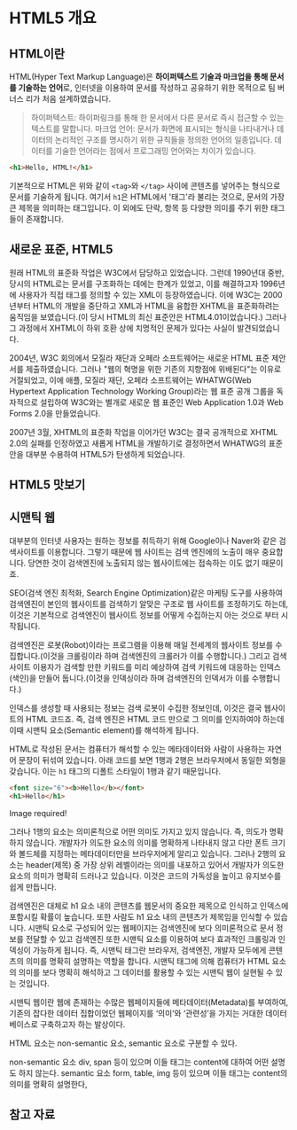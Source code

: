 # HTML5 개요

## HTML이란

HTML\(Hyper Text Markup Language\)은 **하이퍼텍스트 기술과 마크업을 통해 문서를 기술하는 언어**로, 인터넷을 이용하여 문서를 작성하고 공유하기 위한 목적으로 팀 버너스 리가 처음 설계하였습니다.

> 하이퍼텍스트: 하이퍼링크를 통해 한 문서에서 다른 문서로 즉시 접근할 수 있는 텍스트를 말합니다.
> 마크업 언어: 문서가 화면에 표시되는 형식을 나타내거나 데이터의 논리적인 구조를 명시하기 위한 규칙들을 정의한 언어의 일종입니다. 데이터를 기술한 언어라는 점에서 프로그래밍 언어와는 차이가 있습니다.

```html
<h1>Hello, HTML!</h1>
```

기본적으로 HTML은 위와 같이 `<tag>`와 `</tag>` 사이에 콘텐츠를 넣어주는 형식으로 문서를 기술하게 됩니다. 여기서 `h1`은 HTML에서 '태그'라 불리는 것으로, 문서의 가장 큰 제목을 의미하는 태그입니다. 이 외에도 단락, 항목 등 다양한 의미를 주기 위한 태그들이 존재합니다.

## 새로운 표준, HTML5

원래 HTML의 표준화 작업은 W3C에서 담당하고 있었습니다. 그런데 1990년대 중반, 당시의 HTML로는 문서를 구조화하는 데에는 한계가 있었고, 이를 해결하고자 1996년에 사용자가 직접 태그를 정의할 수 있는 XML이 등장하였습니다. 이에 W3C는 2000년부터 HTML의 개발을 중단하고 XML과 HTML을 융합한 XHTML을 표준화하려는 움직임을 보였습니다.(이 당시 HTML의 최신 표준안은 HTML4.01이었습니다.) 그러나 그 과정에서 XHTML이 하위 호환 상에 치명적인 문제가 있다는 사실이 발견되었습니다.

2004년, W3C 회의에서 모질라 재단과 오페라 소프트웨어는 새로운 HTML 표준 제안서를 제출하였습니다. 그러나 "웹의 혁명을 위한 기존의 지향점에 위배된다"는 이유로 거절되었고, 이에 애플, 모질라 재단, 오페라 소프트웨어는 WHATWG(Web Hypertext Application Technology Working Group)라는 웹 표준 공개 그룹을 독자적으로 설립하여 W3C와는 별개로 새로운 웹 표준인 Web Application 1.0과 Web Forms 2.0을 만들었습니다.

2007년 3월, XHTML의 표준화 작업을 이어가던 W3C는 결국 공개적으로 XHTML 2.0의 실패를 인정하였고 새롭게 HTML을 개발하기로 결정하면서 WHATWG의 표준안을 대부분 수용하여 HTML5가 탄생하게 되었습니다.

## HTML5 맛보기



## 시맨틱 웹

대부분의 인터넷 사용자는 원하는 정보를 취득하기 위해 Google이나 Naver와 같은 검색사이트를 이용합니다. 그렇기 때문에 웹 사이트는 검색 엔진에의 노출이 매우 중요합니다. 당연한 것이 검색엔진에 노출되지 않는 웹사이트에는 접속하는 이도 없기 때문이죠.

SEO(검색 엔진 최적화, Search Engine Optimization)같은 마케팅 도구를 사용하여 검색엔진이 본인의 웹사이트를 검색하기 알맞은 구조로 웹 사이트를 조정하기도 하는데, 이것은 기본적으로 검색엔진이 웹사이트 정보를 어떻게 수집하는지 아는 것으로 부터 시작됩니다.

검색엔진은 로봇(Robot)이라는 프로그램을 이용해 매일 전세계의 웹사이트 정보를 수집합니다.(이것을 크롤링이라 하며 검색엔진의 크롤러가 이를 수행합니다.) 그리고 검색 사이트 이용자가 검색할 만한 키워드를 미리 예상하여 검색 키워드에 대응하는 인덱스(색인)을 만들어 둡니다.(이것을 인덱싱이라 하며 검색엔진의 인덱서가 이를 수행합니다.)

인덱스를 생성할 때 사용되는 정보는 검색 로봇이 수집한 정보인데, 이것은 결국 웹사이트의 HTML 코드죠. 즉, 검색 엔진은 HTML 코드 만으로 그 의미를 인지하여야 하는데 이때 시맨틱 요소(Semantic element)를 해석하게 됩니다.

HTML로 작성된 문서는 컴퓨터가 해석할 수 있는 메타데이터와 사람이 사용하는 자연어 문장이 뒤섞여 있습니다. 아래 코드를 보면 1행과 2행은 브라우저에서 동일한 외형을 갖습니다. 이는 `h1` 태그의 디폴트 스타일이 1행과 같기 때문입니다.

```html
<font size="6"><b>Hello</b></font>
<h1>Hello</h1>
```

Image required!

그러나 1행의 요소는 의미론적으로 어떤 의미도 가지고 있지 않습니다. 즉, 의도가 명확하지 않습니다. 개발자가 의도한 요소의 의미를 명확하게 나타내지 않고 다만 폰트 크기와 볼드체를 지정하는 메타데이터만을 브라우저에게 알리고 있습니다. 그러나 2행의 요소는 header(제목) 중 가장 상위 레벨이라는 의미를 내포하고 있어서 개발자가 의도한 요소의 의미가 명확히 드러나고 있습니다. 이것은 코드의 가독성을 높이고 유지보수를 쉽게 만듭니다.

검색엔진은 대체로 h1 요소 내의 콘텐츠를 웹문서의 중요한 제목으로 인식하고 인덱스에 포함시킬 확률이 높습니다. 또한 사람도 h1 요소 내의 콘텐츠가 제목임을 인식할 수 있습니다. 시맨틱 요소로 구성되어 있는 웹페이지는 검색엔진에 보다 의미론적으로 문서 정보를 전달할 수 있고 검색엔진 또한 시맨틱 요소를 이용하여 보다 효과적인 크롤링과 인덱싱이 가능하게 됩니다. 즉, 시맨틱 태그란 브라우저, 검색엔진, 개발자 모두에게 콘텐츠의 의미를 명확히 설명하는 역할을 합니다. 시맨틱 태그에 의해 컴퓨터가 HTML 요소의 의미를 보다 명확히 해석하고 그 데이터를 활용할 수 있는 시맨틱 웹이 실현될 수 있는 것입니다.

시맨틱 웹이란 웹에 존재하는 수많은 웹페이지들에 메타데이터(Metadata)를 부여하여, 기존의 잡다한 데이터 집합이었던 웹페이지를 ‘의미’와 ‘관련성’을 가지는 거대한 데이터베이스로 구축하고자 하는 발상이다.

HTML 요소는 non-semantic 요소, semantic 요소로 구분할 수 있다.

non-semantic 요소
div, span 등이 있으며 이들 태그는 content에 대하여 어떤 설명도 하지 않는다.
semantic 요소
form, table, img 등이 있으며 이들 태그는 content의 의미를 명확히 설명한다,

## 참고 자료
